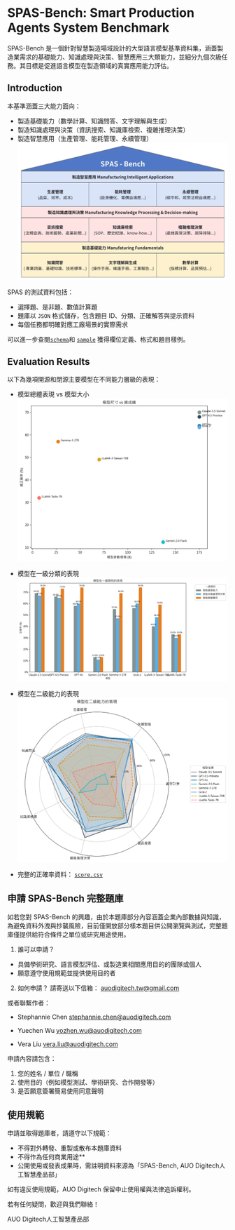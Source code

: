 # SPAS-Bench: Smart Production Agents System Benchmark
SPAS-Bench 是一個針對智慧製造場域設計的大型語言模型基準資料集，涵蓋製造業需求的基礎能力、知識處理與決策、智慧應用三大類能力，並細分九個次級任務。其目標是促進語言模型在製造領域的真實應用能力評估。

## Introduction
本基準涵蓋三大能力面向：
- 製造基礎能力（數學計算、知識問答、文字理解與生成）
- 製造知識處理與決策（資訊搜索、知識庫檢索、複雜推理決策）
- 製造智慧應用（生產管理、能耗管理、永續管理）
![framework](images/SPAS_Bench_framework.png)

SPAS 的測試資料包括：
- 選擇題、是非題、數值計算題
- 題庫以 `JSON` 格式儲存，包含題目 ID、分類、正確解答與提示資料
- 每個任務都明確對應工廠場景的實際需求

可以進一步查閱[`schema`](./question_schema.md)和 [`sample`](./sample_questions.json) 獲得欄位定義、格式和題目樣例。

## Evaluation Results
以下為幾項開源和閉源主要模型在不同能力層級的表現：

- 模型總體表現 vs 模型大小
![Scatter](images/spots.png)

- 模型在一級分類的表現
![Bar](images/bar.png)

- 模型在二級能力的表現
![Radar](images/radar.png)

- 完整的正確率資料：
[`score.csv`](./score.csv)

## 申請 SPAS-Bench 完整題庫

如若您對 SPAS-Bench 的興趣，由於本題庫部分內容涵蓋企業內部數據與知識，為避免資料外洩與抄襲風險，目前僅開放部分樣本題目供公開瀏覽與測試，完整題庫僅提供給符合條件之單位或研究用途使用。

1. 誰可以申請？
- 具備學術研究、語言模型評估、或製造業相關應用目的的團隊或個人
- 願意遵守使用規範並提供使用目的者

2. 如何申請？
請寄送以下信箱：
auodigitech.tw@gmail.com

或者聯繫作者：

- Stephannie Chen stephannie.chen@auodigitech.com

- Yuechen Wu yozhen.wu@auodigitech.com  

- Vera Liu vera.liu@auodigitech.com

申請內容請包含：
1. 您的姓名 / 單位 / 職稱
2. 使用目的（例如模型測試、學術研究、合作開發等）
3. 是否願意簽署簡易使用同意聲明

##  使用規範
申請並取得題庫者，請遵守以下規範：
- 不得對外轉發、重製或散布本題庫資料
- 不得作為任何商業用途**
- 公開使用或發表成果時，需註明資料來源為「SPAS-Bench, AUO Digitech人工智慧產品部」

如有違反使用規範，AUO Digitech 保留中止使用權與法律追訴權利。

若有任何疑問，歡迎與我們聯絡！

AUO Digitech人工智慧產品部

